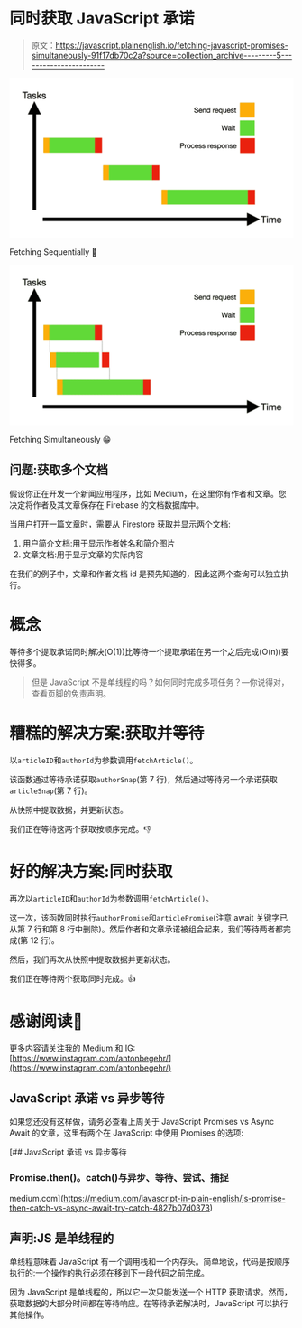 # 同时获取 JavaScript 承诺

> 原文：<https://javascript.plainenglish.io/fetching-javascript-promises-simultaneously-91f17db70c2a?source=collection_archive---------5----------------------->

![](img/85b2ab4f226cc25359b2f20017cabdd2.png)

Fetching Sequentially 🙁

![](img/5a74b974b3580e06c0f88f156a601bbb.png)

Fetching Simultaneously 😁

## 问题:获取多个文档

假设你正在开发一个新闻应用程序，比如 Medium，在这里你有作者和文章。您决定将作者及其文章保存在 Firebase 的文档数据库中。

当用户打开一篇文章时，需要从 Firestore 获取并显示两个文档:

1.  用户简介文档:用于显示作者姓名和简介图片
2.  文章文档:用于显示文章的实际内容

在我们的例子中，文章和作者文档 id 是预先知道的，因此这两个查询可以独立执行。

# 概念

等待多个提取承诺同时解决(O(1))比等待一个提取承诺在另一个之后完成(O(n))要快得多。

> 但是 JavaScript 不是单线程的吗？如何同时完成多项任务？—你说得对，查看页脚的免责声明。

# 糟糕的解决方案:获取并等待

以`articleID`和`authorId`为参数调用`fetchArticle()`。

该函数通过等待承诺获取`authorSnap`(第 7 行)，然后通过等待另一个承诺获取`articleSnap`(第 7 行)。

从快照中提取数据，并更新状态。

我们正在等待这两个获取按顺序完成。👎

# 好的解决方案:同时获取

再次以`articleID`和`authorId`为参数调用`fetchArticle()`。

这一次，该函数同时执行`authorPromise`和`articlePromise`(注意 await 关键字已从第 7 行和第 8 行中删除)。然后作者和文章承诺被组合起来，我们等待两者都完成(第 12 行)。

然后，我们再次从快照中提取数据并更新状态。

我们正在等待两个获取同时完成。👍

# 感谢阅读👏

更多内容请关注我的 Medium 和 IG:[https://www.instagram.com/antonbegehr/](https://www.instagram.com/antonbegehr/)

## JavaScript 承诺 vs 异步等待

如果您还没有这样做，请务必查看上周关于 JavaScript Promises vs Async Await 的文章，这里有两个在 JavaScript 中使用 Promises 的选项:

[](https://medium.com/javascript-in-plain-english/js-promise-then-catch-vs-async-await-try-catch-4827b07d0373) [## JavaScript 承诺 vs 异步等待

### Promise.then()。catch()与异步、等待、尝试、捕捉

medium.com](https://medium.com/javascript-in-plain-english/js-promise-then-catch-vs-async-await-try-catch-4827b07d0373) 

## 声明:JS 是单线程的

单线程意味着 JavaScript 有一个调用栈和一个内存头。简单地说，代码是按顺序执行的:一个操作的执行必须在移到下一段代码之前完成。

因为 JavaScript 是单线程的，所以它一次只能发送一个 HTTP 获取请求。然而，获取数据的大部分时间都在等待响应。在等待承诺解决时，JavaScript 可以执行其他操作。